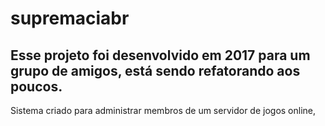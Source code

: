 # supremaciabr
## Esse projeto foi desenvolvido em 2017 para um grupo de amigos, está sendo refatorando aos poucos.

Sistema criado para administrar membros de um servidor de jogos online,
